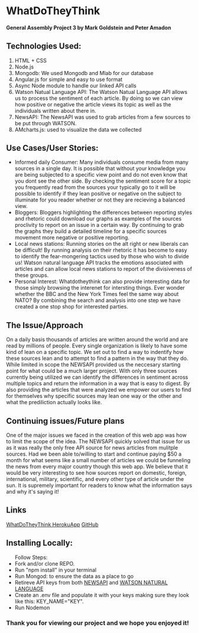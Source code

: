 <h1>WhatDoTheyThink</h1>
<h4>General Assembly Project 3 by Mark Goldstein and Peter Amadon</h4>

<h2>Technologies Used:</h2>
<ol>
<li>HTML + CSS</li>
<li>Node.js</li>
<li>Mongodb: We used Mongodb and Mlab for our database</li>
<li>Angular.js for simple and easy to use format</li>
<li>Async Node module to handle our linked API calls</li>
<li>Watson Natual Language API: The Watson Natual Language API allows us to process the sentiment of each article. By doing so we can view how positive or negative the article views its topic as well as the individuals written about there in.</li>
<li>NewsAPI: The NewsAPI was used to grab articles from a few sources to be put through WATSON. </li>
<li>AMcharts.js: used to visualize the data we collected</li>
</ol>

<h2>Use Cases/User Stories:</h2>
<ul>
<li>Informed daily Consumer: Many individuals consume media from many  sources in a single day. It is possible that without your knowledge you are being subjected to a specific view point and do not even know that you dont see the other side. By checking the sentiment score for a topic you frequently read from the sources your typically go to it will be possible to identify if they lean positive or negative on the subject to illuminate for you reader whether or not they are recieving a balanced view.   </li>
<li>Bloggers: Bloggers highlighting the differences between reporting styles and rhetoric could download our graphs as examples of the sources proclivity to report on an issue in a certain way. By continuing to grab the graphs they build a detailed timeline for a specific sources movement more negative or positive reporting.  </li>
<li>Local news stations: Running stories on the alt right or new liberals can be difficult! By running analysis on their rhetoric it has become to easy to identify the fear-mongering tactics used by those who wish to divide us! Watson natural language API tracks the emotions associated with articles and can allow local news stations to report of the divisiveness of these groups.  </li>
<li>Personal Interest: Whatdotheythink can also provide interesting data for those simply browsing the interenet for intersting things. Ever wonder whether the BBC and the New York Times feel the same way about NATO? By combining the search and analysis into one step we have created a one stop shop for interested parties. </li>
</ul>


<h2>The Issue/Approach</h2>
<p>On a daily basis thousands of articles are written around the world and are read by millions of people. Every single organization is likely to have some kind of lean on a specific topic. We set out to find a way to indentify how these sources lean and to attempt to find a pattern in the way that they do. While limited in scope the NEWSAPI provided us the neccesary starting point for what could be a much larger project. With only three sources currently being utilized we can identify the differences in sentiment across multiple topics and return the information in a way that is easy to digest. By also providing the articles that were analyzed we empower our users to find for themselves why specific sources may lean one way or the other and what the prediliction actually looks like. </p>


<h2>Continuing issues/Future plans</h2>
<p>One of the major issues we faced in the creation of this web app was how to limit the scope of the idea. The NEWSAPI quickly solved that issue for us as it was really the only free API source for news articles from mulitple sources. Had we been able to/willing to start and continue paying $50 a month for what seems like a small number of articles we could be funneling the news from every major country though this web app. We believe that it would be very interesting to see how sources report on domestic, foreign, international, military, scientific, and every other type of article under the sun. It is supremely important for readers to know what the information says and why it's saying it!</p>


<h2>Links</h2>
<a href="https://whatdotheythink.herokuapp.com/">WhatDoTheyThink HerokuApp</a>
<a href="https://github.com/Pamadon/WhatDoYouThinkOfUS">GitHub</a>

<h2>Installing Locally:</h2>
<ul>Follow Steps:
    <li>Fork and/or clone REPO.</li>
    <li>Run "npm install" in your terminal</li>
    <li>Run Mongod: to ensure the data as a place to go</li>
		<li>Retireve API keys from both <a href="https://newsapi.org/">NEWSAPI</a> and <a href="https://www.ibm.com/watson/developercloud/natural-language-understanding.html">WATSON NATURAL LANGUAGE</a></li>
    <li>Create an .env file and populate it with your keys making sure they look like this: KEY_NAME="KEY".</li>
		<li>Run Nodemon</li>
</ul>

<h3>Thank you for viewing our project and we hope you enjoyed it!</h3>

